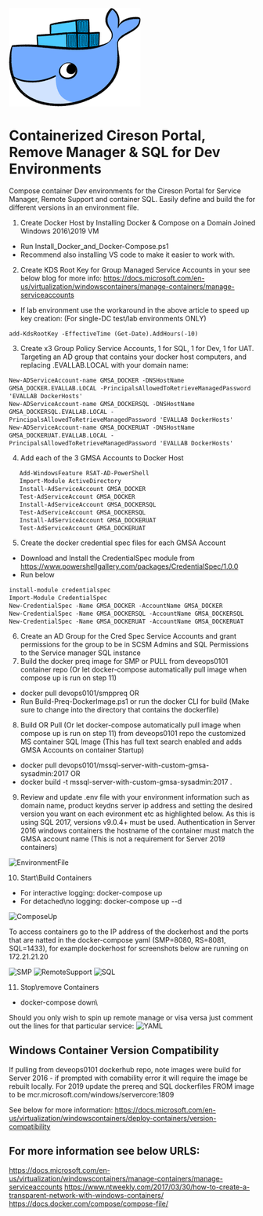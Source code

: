![DOCKER](https://github.com/Cireson/composed-smp-rs-sql/blob/master/Volumes/CustomSpace/login.png)

# Containerized Cireson Portal, Remove Manager & SQL for Dev Environments

Compose container Dev environments for the Cireson Portal for Service Manager, Remote Support and container SQL. Easily define and build the for different versions in an environment file.

1. Create Docker Host by Installing Docker & Compose on a Domain Joined Windows 2016\2019 VM
- Run Install_Docker_and_Docker-Compose.ps1
- Recommend also installing VS code to make it easier to work with.
2. Create KDS Root Key for Group Managed Service Accounts in your see below blog for more info:
https://docs.microsoft.com/en-us/virtualization/windowscontainers/manage-containers/manage-serviceaccounts
- If lab environment use the workaround in the above article to speed up key creation: (For single-DC test/lab environments ONLY)	
```
add-KdsRootKey -EffectiveTime (Get-Date).AddHours(-10)
```
3. Create x3 Group Policy Service Accounts, 1 for SQL, 1 for Dev, 1 for UAT. Targeting an AD group that contains your docker host computers, and replacing .EVALLAB.LOCAL with your domain name:
```
New-ADServiceAccount-name GMSA_DOCKER -DNSHostName GMSA_DOCKER.EVALLAB.LOCAL -PrincipalsAllowedToRetrieveManagedPassword 'EVALLAB DockerHosts'
New-ADServiceAccount-name GMSA_DOCKERSQL -DNSHostName GMSA_DOCKERSQL.EVALLAB.LOCAL -PrincipalsAllowedToRetrieveManagedPassword 'EVALLAB DockerHosts'
New-ADServiceAccount-name GMSA_DOCKERUAT -DNSHostName GMSA_DOCKERUAT.EVALLAB.LOCAL -PrincipalsAllowedToRetrieveManagedPassword 'EVALLAB DockerHosts'
   ````
4. Add each of the 3 GMSA Accounts to Docker Host
```
   Add-WindowsFeature RSAT-AD-PowerShell 
   Import-Module ActiveDirectory 
   Install-AdServiceAccount GMSA_DOCKER 
   Test-AdServiceAccount GMSA_DOCKER
   Install-AdServiceAccount GMSA_DOCKERSQL
   Test-AdServiceAccount GMSA_DOCKERSQL
   Install-AdServiceAccount GMSA_DOCKERUAT
   Test-AdServiceAccount GMSA_DOCKERUAT
```
5. Create the docker credential spec files for each GMSA Account
- Download and Install the CredentialSpec module from https://www.powershellgallery.com/packages/CredentialSpec/1.0.0
- Run below
```
install-module credentialspec
Import-Module CredentialSpec
New-CredentialSpec -Name GMSA_DOCKER -AccountName GMSA_DOCKER
New-CredentialSpec -Name GMSA_DOCKERSQL -AccountName GMSA_DOCKERSQL
New-CredentialSpec -Name GMSA_DOCKERUAT -AccountName GMSA_DOCKERUAT
```     
6. Create an AD Group for the Cred Spec Service Accounts and grant permissions for the group to be in SCSM Admins and SQL Permissions to the Service manager SQL instance
7. Build the docker preq image for SMP or PULL from deveops0101 container repo (Or let docker-compose automatically pull image when compose up is run on step 11)
- docker pull devops0101/smppreq
OR
- Run Build-Preq-DockerImage.ps1 or run the docker CLI for build (Make sure to change into the directory that contains the dockerfile)
8. Build OR Pull (Or let docker-compose automatically pull image when compose up is run on step 11) from deveops0101 repo the customized MS container SQL Image (This has full text search enabled and adds GMSA Accounts on container Startup)
- docker pull devops0101/mssql-server-with-custom-gmsa-sysadmin:2017 
OR   
- docker build -t mssql-server-with-custom-gmsa-sysadmin:2017 .
9. Review and update .env file with your environment information such as domain name, product keydns server ip address and setting the desired version you want on each evironment etc as highlighted below. As this is using SQL 2017, versions v9.0.4+ must be used. Authentication in Server 2016 windows containers the hostname of the container must match the GMSA account name (This is not a requirement for Server 2019 containers)

![EnvironmentFile](https://github.com/Cireson/composed-smp-rs-sql/blob/master/Volumes/Screenshots/Environment.png)

10. Start\Build Containers
- For interactive logging: docker-compose up 
- For detached\no logging: docker-compose up --d

![ComposeUp](https://github.com/Cireson/composed-smp-rs-sql/blob/master/Volumes/Screenshots/Compose-Up.png)

To access containers go to the IP address of the dockerhost and the ports that are natted in the docker-compose yaml (SMP=8080, RS=8081, SQL=1433), for example dockerhost for screenshots below are running on 172.21.21.20

![SMP](https://github.com/Cireson/composed-smp-rs-sql/blob/master/Volumes/Screenshots/RemoteSupport.png)
![RemoteSupport](https://github.com/Cireson/composed-smp-rs-sql/blob/master/Volumes/Screenshots/SMP.png)
![SQL](https://github.com/Cireson/composed-smp-rs-sql/blob/master/Volumes/Screenshots/SQL.png)

11. Stop\remove Containers
- docker-compose down\

Should you only wish to spin up remote manage or visa versa just comment out the lines for that particular service:
![YAML](https://github.com/Cireson/composed-smp-rs-sql/blob/master/Volumes/Screenshots/ComposeYAML.png)

## Windows Container Version Compatibility
If pulling from deveops0101 dockerhub repo, note images were build for Server 2016 - if prompted with comability error it will require the image be rebuilt locally. For 2019 update the prereq and SQL dockerfiles FROM image to be mcr.microsoft.com/windows/servercore:1809 

See below for more information:
https://docs.microsoft.com/en-us/virtualization/windowscontainers/deploy-containers/version-compatibility


## For more information see below URLS:
https://docs.microsoft.com/en-us/virtualization/windowscontainers/manage-containers/manage-serviceaccounts
https://www.ntweekly.com/2017/03/30/how-to-create-a-transparent-network-with-windows-containers/
https://docs.docker.com/compose/compose-file/
